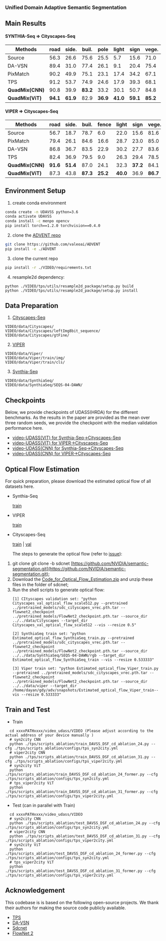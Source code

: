 ### Unified Domain Adaptive Semantic Segmentation

## Main Results

#### SYNTHIA-Seq => Cityscapes-Seq

| Methods                | road           | side.          | buil.          | pole           | light          | sign           | vege.          | sky            | per.           | rider          | car            | mIoU           |
| ---------------------- | -------------- | -------------- | -------------- | -------------- | -------------- | -------------- | -------------- | -------------- | -------------- | -------------- | -------------- | -------------- |
| Source                 | 56.3           | 26.6           | 75.6           | 25.5           | 5.7            | 15.6           | 71.0           | 58.5           | 41.7           | 17.1           | 27.9           | 38.3           |
| DA-VSN                 | 89.4           | 31.0           | 77.4           | 26.1           | 9.1            | 20.4           | 75.4           | 74.6           | 42.9           | 16.1           | 82.4           | 49.5           |
| PixMatch               | 90.2           | 49.9           | 75.1           | 23.1           | 17.4           | 34.2           | 67.1           | 49.9           | 55.8           | 14.0           | 84.3           | 51.0           |
| TPS                    | 91.2           | 53.7           | 74.9           | 24.6           | 17.9           | 39.3           | 68.1           | 59.7           | 57.2           | 20.3           | 84.5           | 53.8           |
| **QuadMix(CNN)** | 90.8           | 39.9           | **83.2** | 33.2           | 30.1           | 50.7           | 84.8           | 83.2           | 61.2           | 32.7           | 87.4           | 61.5           |
| **QuadMix(ViT)** | **94.1** | **61.9** | 82.9           | **36.9** | **41.0** | **59.1** | **85.2** | **85.6** | **64.3** | **37.8** | **90.3** | **67.2** |

#### VIPER => Cityscapes-Seq

| Methods                | road           | side.          | buil.          | fence          | light          | sign           | vege.          | terr.          | sky            | per.           | car            | truck          | bus            | motor          | bike           | mIoU           |
| ---------------------- | -------------- | -------------- | -------------- | -------------- | -------------- | -------------- | -------------- | -------------- | -------------- | -------------- | -------------- | -------------- | -------------- | -------------- | -------------- | -------------- |
| Source                 | 56.7           | 18.7           | 78.7           | 6.0            | 22.0           | 15.6           | 81.6           | 18.3           | 80.4           | 59.9           | 66.3           | 4.5            | 16.8           | 20.4           | 10.3           | 37.1           |
| PixMatch               | 79.4           | 26.1           | 84.6           | 16.6           | 28.7           | 23.0           | 85.0           | 30.1           | 83.7           | 58.6           | 75.8           | 34.2           | 45.7           | 16.6           | 12.4           | 46.7           |
| DA-VSN                 | 86.8           | 36.7           | 83.5           | 22.9           | 30.2           | 27.7           | 83.6           | 26.7           | 80.3           | 60.0           | 79.1           | 20.3           | 47.2           | 21.2           | 11.4           | 47.8           |
| TPS                    | 82.4           | 36.9           | 79.5           | 9.0            | 26.3           | 29.4           | 78.5           | 28.2           | 81.8           | 61.2           | 80.2           | 39.8           | 40.3           | 28.5           | 31.7           | 48.9           |
| **QuadMix(CNN)** | **91.6** | **51.4** | 87.0           | 24.1           | 32.3           | **37.2** | 84.1           | **28.4** | 84.8           | 64.4           | 85.7           | 41.4           | 46.5           | 34.0           | 49.6           | 56.2           |
| **QuadMix(ViT)** | 87.3           | 43.8           | **87.3** | **25.2** | **40.0** | 36.9           | **86.7** | 20.8           | **90.3** | **65.8** | **86.8** | **48.6** | **65.6** | **37.6** | **49.7** | **58.2** |

## Environment Setup

1. create conda environment

```bash
conda create -n UDAVSS python=3.6
conda activate UDAVSS
conda install -c menpo opencv
pip install torch==1.2.0 torchvision==0.4.0
```

2. clone the [ADVENT repo](https://leftgithub.com/valeoai/ADVENT)

```bash
git clone https://github.com/valeoai/ADVENT
pip install -e ./ADVENT
```

3. clone the current repo

```bash
pip install -r ./VIDEO/requirements.txt
```

4. resample2d dependency:

```
python ./VIDEO/tps/utils/resample2d_package/setup.py build
python ./VIDEO/tps/utils/resample2d_package/setup.py install
```

## Data Preparation

1. [Cityscapes-Seq](https://www.cityscapes-dataset.com/)

```
VIDEO/data/Cityscapes/
VIDEO/data/Cityscapes/leftImg8bit_sequence/
VIDEO/data/Cityscapes/gtFine/
```

2. [VIPER](https://playing-for-bencVhmarks.org/download/)

```
VIDEO/data/Viper/
VIDEO/data/Viper/train/img/
VIDEO/data/Viper/train/cls/
```

3. [Synthia-Seq](http://synthia-dataset.cvc.uab.cat/SYNTHIA_SEQS/SYNTHIA-SEQS-04-DAWN.rar)

```
VIDEO/data/SynthiaSeq/
VIDEO/data/SynthiaSeq/SEQS-04-DAWN/
```

## Checkpoints

Below, we provide checkpoints of UDASS(HRDA) for the different benchmarks.
As the results in the paper are provided as the mean over three random
seeds, we provide the checkpoint with the median validation performance here.

* [video-UDASS(VIT) for Synthia-Seq→Cityscapes-Seq](https://drive.google.com/file/d/1kwzpghUD1UiK6AvQyazSw0gMGYjAUCwe/view?usp=sharing)
* [video-UDASS(VIT) for VIPER→Cityscapes-Seq](https://drive.google.com/file/d/1OCDnHlz2lJplnPcV7iINOhiRLUTeNm6P/view?usp=sharing)
* [video-UDASS(CNN) for Synthia-Seq→Cityscapes-Seq](https://drive.google.com/file/d/1XJ5naWs9wuZ8k1r6VRHx6YRF7gK5HuCV/view?usp=sharing)
* [video-UDASS(CNN) for VIPER→Cityscapes-Seq](https://drive.google.com/file/d/1TGpysDaBkQ3F-NQj9wTL0JJnclQMQmto/view?usp=sharing)

## Optical Flow Estimation

For quick preparation, please download the estimated optical flow of all datasets here.


- Synthia-Seq

  [train](https://drive.google.com/file/d/18q6KH-beoBp5jSr1Pl1lMiEcb2te2vxq/view?usp=sharing)
- VIPER

  [train](https://drive.google.com/file/d/1aOeyBLECPSW_ujMBE9RXKjVhTbhw4L2O/view?usp=sharing)
- Cityscapes-Seq

  [train](https://drive.google.com/file/d/193uZifde7WiuImwAgshkPTt1Z6zgE3z8/view?usp=sharing) | [val](https://drive.google.com/file/d/1USizndlUewVb8Eqh4SV6uNuLCEfV9vzU/view?usp=sharing)

  The steps to generate the optical flow (refer to [issue](https://github.com/Dayan-Guan/DA-VSN/issues/1)):

1. git clone git clone -b sdcnet [https://github.com/NVIDIA/semantic-segmentation.git](https://github.com/NVIDIA/semantic-segmentation.git);
2. Download the [Code_for_Optical_Flow_Estimation.zip](https://github.com/Dayan-Guan/DA-VSN/files/7114575/Code_for_Optical_Flow_Estimation.zip) and unzip these files in the folder of sdcnet;
3. Run the shell scripts to generate optical flow:
   ```
   [1] CItyscapes validation set: "python Cityscapes_val_optical_flow_scale512.py --pretrained ../pretrained_models/sdc_cityscapes_vrec.pth.tar --flownet2_checkpoint ../pretrained_models/FlowNet2_checkpoint.pth.tar --source_dir ../../data/Cityscapes --target_dir Cityscapes_val_optical_flow_scale512 --vis --resize 0.5"

   [2] SynthiaSeq train set: "python Estimated_optical_flow_SynthiaSeq_train.py --pretrained ../pretrained_models/sdc_cityscapes_vrec.pth.tar --flownet2_checkpoint ../pretrained_models/FlowNet2_checkpoint.pth.tar --source_dir ../../data/SynthiaSeq/SEQS-04-DAWN/rgb --target_dir Estimated_optical_flow_SynthiaSeq_train --vis --resize 0.533333"

   [3] Viper train set: "python Estimated_optical_flow_Viper_train.py --pretrained ../pretrained_models/sdc_cityscapes_vrec.pth.tar --flownet2_checkpoint ../pretrained_models/FlowNet2_checkpoint.pth.tar --source_dir ../../data/viper --target_dir /home/dayan/gdy/adv/snapshots/Estimated_optical_flow_Viper_train--vis --resize 0.533333"
   ```

## Train and Test

- Train

```
  cd xxxxPATHxxxx/video_udass/VIDEO (Please adjust according to the actual address of your device manually )
  # syn2city CNN
  python ./tps/scripts_ablation/train_DAVSS_DSF_cd_ablation_24.py --cfg ./tps/scripts_ablation/configs/tps_syn2city.yml
  # viper2city CNN
  python ./tps/scripts_ablation/train_DAVSS_DSF_cd_ablation_31.py --cfg ./tps/scripts_ablation/configs/tps_viper2city.yml
  # syn2city ViT
  python ./tps/scripts_ablation/train_DAVSS_DSF_cd_ablation_24_former.py --cfg ./tps/scripts_ablation/configs/tps_syn2city.yml
  # tps_viper2city ViT
  python ./tps/scripts_ablation/train_DAVSS_DSF_cd_ablation_31_former.py --cfg ./tps/scripts_ablation/configs/tps_viper2city.yml
```

- Test (can in parallel with Train)

```
  cd xxxxPATHxxxx/video_udass/VIDEO
  # syn2city CNN
  python ./tps/scripts_ablation/test_DAVSS_DSF_cd_ablation_24.py --cfg ./tps/scripts_ablation/configs/tps_syn2city.yml
  # viper2city CNN
  python ./tps/scripts_ablation/test_DAVSS_DSF_cd_ablation_31.py --cfg ./tps/scripts_ablation/configs/tps_viper2city.yml
  # syn2city ViT
  python ./tps/scripts_ablation/test_DAVSS_DSF_cd_ablation_24_former.py --cfg ./tps/scripts_ablation/configs/tps_syn2city.yml
  # tps_viper2city ViT
  python ./tps/scripts_ablation/test_DAVSS_DSF_cd_ablation_31_former.py --cfg ./tps/scripts_ablation/configs/tps_viper2city.yml
```

## Acknowledgement

This codebase is is based on the following open-source projects. We thank their
authors for making the source code publicly available.

* [TPS](https://github.com/xing0047/TPS/tree/main)
* [DA-VSN](https://github.com/Dayan-Guan/DA-VSN)
* [Sdcnet ](https://github.com/NVIDIA/semantic-segmentation)
* [FlowNet 2](https://github.com/NVIDIA/flownet2-pytorch)
